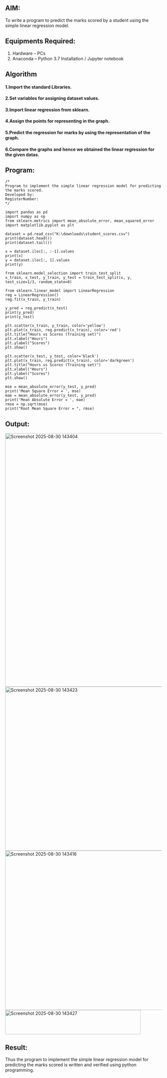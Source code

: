 ## AIM:
To write a program to predict the marks scored by a student using the simple linear regression model.

## Equipments Required:
1. Hardware – PCs
2. Anaconda – Python 3.7 Installation / Jupyter notebook

## Algorithm
#### 1.Import the standard Libraries. 
#### 2.Set variables for assigning dataset values. 
#### 3.Import linear regression from sklearn. 
#### 4.Assign the points for representing in the graph. 
#### 5.Predict the regression for marks by using the representation of the graph. 
#### 6.Compare the graphs and hence we obtained the linear regression for the given datas.

## Program:
```
/*
Program to implement the simple linear regression model for predicting the marks scored.
Developed by: 
RegisterNumber:  
*/
```
```   
import pandas as pd
import numpy as np
from sklearn.metrics import mean_absolute_error, mean_squared_error
import matplotlib.pyplot as plt

dataset = pd.read_csv("K:\downloads\student_scores.csv")
print(dataset.head())
print(dataset.tail())

x = dataset.iloc[:, :-1].values
print(x)
y = dataset.iloc[:, 1].values
print(y)

from sklearn.model_selection import train_test_split
x_train, x_test, y_train, y_test = train_test_split(x, y, test_size=1/3, random_state=0)

from sklearn.linear_model import LinearRegression
reg = LinearRegression()
reg.fit(x_train, y_train)

y_pred = reg.predict(x_test)
print(y_pred)
print(y_test)

plt.scatter(x_train, y_train, color='yellow')
plt.plot(x_train, reg.predict(x_train), color='red')
plt.title("Hours vs Scores (Training set)")
plt.xlabel("Hours")
plt.ylabel("Scores")
plt.show()

plt.scatter(x_test, y_test, color='black')
plt.plot(x_train, reg.predict(x_train), color='darkgreen')
plt.title("Hours vs Scores (Training set)")
plt.xlabel("Hours")
plt.ylabel("Scores")
plt.show()

mse = mean_absolute_error(y_test, y_pred)
print('Mean Square Error = ', mse)
mae = mean_absolute_error(y_test, y_pred)
print('Mean Absolute Error = ', mae)
rmse = np.sqrt(mse)
print("Root Mean Square Error = ", rmse)

```


## Output:

<img width="1073" height="813" alt="Screenshot 2025-08-30 143404" src="https://github.com/user-attachments/assets/ceb83aed-10b0-4e4e-8472-f23c5e184e7f" />

<img width="704" height="526" alt="Screenshot 2025-08-30 143423" src="https://github.com/user-attachments/assets/8b731fff-b4a6-4b1a-966e-95a99d25dbf5" />

<img width="704" height="511" alt="Screenshot 2025-08-30 143416" src="https://github.com/user-attachments/assets/b131c729-cef8-4afc-af89-31ed04f28c57" />

<img width="436" height="78" alt="Screenshot 2025-08-30 143427" src="https://github.com/user-attachments/assets/b27c840c-7cfb-4de2-a4ec-07cd816a0de4" />


## Result:
Thus the program to implement the simple linear regression model for predicting the marks scored is written and verified using python programming.
